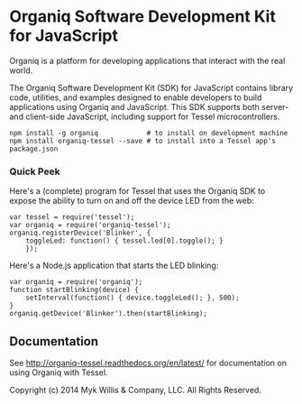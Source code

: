 # Organiq Software Development Kit for JavaScript

Organiq is a platform for developing applications that interact with the real world.

The Organiq Software Development Kit (SDK) for JavaScript contains library code, utilities, and examples designed to enable developers to build applications using Organiq and JavaScript. This SDK supports both server- and client-side JavaScript, including support for Tessel microcontrollers.

    npm install -g organiq            # to install on development machine
    npm install organiq-tessel --save # to install into a Tessel app's package.json

### Quick Peek

Here's a (complete) program for Tessel that uses the Organiq SDK to expose the ability to turn on and off the device LED from the web:

    var tessel = require('tessel');
    var organiq = require('organiq-tessel');
    organiq.registerDevice('Blinker', {
        toggleLed: function() { tessel.led[0].toggle(); }
        });

Here's a Node.js application that starts the LED blinking:

    var organiq = require('organiq');
    function startBlinking(device) {
        setInterval(function() { device.toggleLed(); }, 500);
    }
    organiq.getDevice('Blinker').then(startBlinking);


## Documentation

See <http://organiq-tessel.readthedocs.org/en/latest/> for documentation on using Organiq with Tessel. 



Copyright (c) 2014 Myk Willis & Company, LLC. All Rights Reserved.

